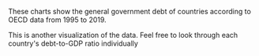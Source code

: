 These charts show the general government debt of countries according to OECD data from 1995 to 2019.
<div class="flourish-embed flourish-chart" data-src="visualisation/7244244"><script src="https://public.flourish.studio/resources/embed.js"></script></div>

This is another visualization of the data. Feel free to look through each country's debt-to-GDP ratio individually
<div class="flourish-embed flourish-chart" data-src="visualisation/7244446"><script src="https://public.flourish.studio/resources/embed.js"></script></div>
